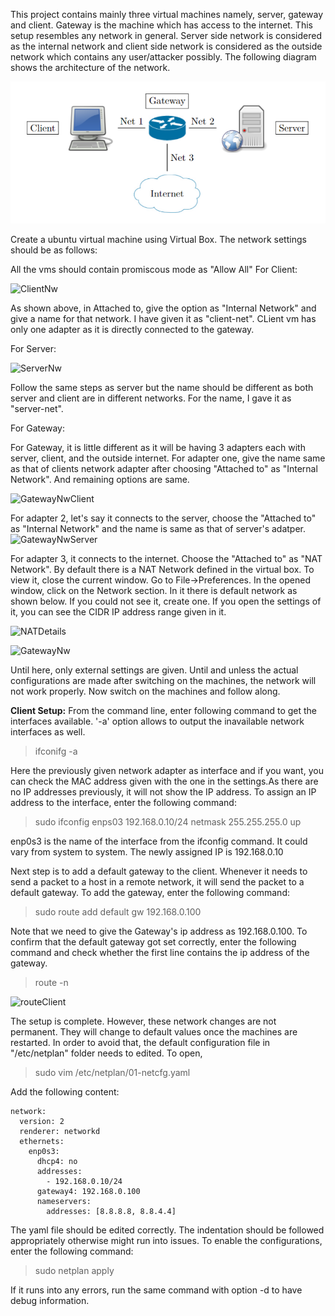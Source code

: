 This project contains mainly three virtual machines namely, server, gateway and client. Gateway is the machine which has access to the internet. 
This setup resembles any network in general. Server side network is considered as the internal network and client side network is considered as the outside network which 
contains any user/attacker possibly. The following diagram shows the architecture of the network.

![Architecture](images/ProjectArch.PNG)

Create a ubuntu virtual machine using Virtual Box. The network settings should be as follows:

All the vms should contain promiscous mode as "Allow All"
For Client:

![ClientNw](https://user-images.githubusercontent.com/102641432/174468606-e9e8bd96-6edf-488e-a167-a26a493c2f55.PNG)


As shown above, in Attached to, give the option as "Internal Network" and give a name for that network. I have given it as "client-net". CLient vm has only one adapter as it is directly connected to the gateway. 

For Server:

![ServerNw](https://user-images.githubusercontent.com/102641432/174468600-e0b529b9-d188-4b6c-bdd6-29917e6457d1.PNG)


Follow the same steps as server but the name should be different as both server and client are in different networks. For the name, I gave it as "server-net".

For Gateway:

For Gateway, it is little different as it will be having 3 adapters each with server, client, and the outside internet. For adapter one, give the name same as that of clients network adapter after choosing "Attached to" as "Internal Network". And remaining options are same.

![GatewayNwClient](https://user-images.githubusercontent.com/102641432/174468594-06792e58-c15a-493f-82fc-e04bc290d4d5.PNG)


For adapter 2, let's say it connects to the server, choose the "Attached to" as "Internal Network" and the name is same as that of server's adatper.
![GatewayNwServer](https://user-images.githubusercontent.com/102641432/174468587-2728e8cd-c4a3-4cf5-bfb0-415239c9c2d3.PNG)


For adapter 3, it connects to the internet. Choose the "Attached to" as "NAT Network". By default there is a NAT Network defined in the virtual box. To view it, close the current window. Go to File->Preferences. In the opened window, click on the Network section. In it there is default network as shown below. If you could not see it, create one. If you open the settings of it, you can see the CIDR IP address range given in it.

![NATDetails](https://user-images.githubusercontent.com/102641432/174468565-3f7f6b45-3d0d-4d72-9500-31a48b887afd.PNG)

![GatewayNw](https://user-images.githubusercontent.com/102641432/174468577-93d968aa-bcc4-4e03-8a65-52cafdecd3e5.PNG)

Until here, only external settings are given. Until and unless the actual configurations are made after switching on the machines, the network will not work properly. Now switch on the machines and follow along.

**Client Setup:**
From the command line, enter following command to get the interfaces available. '-a' option allows to output the inavailable network interfaces as well.
> ifconifg -a

Here the previously given network adapter as interface and if you want, you can check the MAC address given with the one in the settings.As there are no IP addresses previously, it will not show the IP address. To assign an IP address to the interface,  enter the following command:
> sudo ifconfig enps03 192.168.0.10/24 netmask 255.255.255.0 up

enp0s3 is the name of the interface from the ifconfig command. It could vary from system to system. The newly assigned IP is 192.168.0.10

Next step is to add a default gateway to the client. Whenever it needs to send a packet to a host in a remote network, it will send the packet to a default gateway. To add the gateway, enter the following command:
> sudo route add default gw 192.168.0.100

Note that we need to give the Gateway's ip address as 192.168.0.100. To confirm that the default gateway got set correctly, enter the following command and check whether the first line contains the ip address of the gateway.
> route -n

![routeClient](https://user-images.githubusercontent.com/102641432/174470744-44e8fbeb-0b66-4244-a4db-c7f52bb8f0bd.PNG)

The setup is complete. However, these network changes are not permanent. They will change to default values once the machines are restarted. In order to avoid that, the default configuration file in "/etc/netplan" folder needs to edited. To open,
> sudo vim /etc/netplan/01-netcfg.yaml

Add the following content:
```
network:
  version: 2
  renderer: networkd
  ethernets:
    enp0s3:
      dhcp4: no
      addresses:
        - 192.168.0.10/24
      gateway4: 192.168.0.100
      nameservers:
        addresses: [8.8.8.8, 8.8.4.4]
```
The yaml file should be edited correctly. The indentation should be followed appropriately otherwise might run into issues.
To enable the configurations, enter the following command:
> sudo netplan apply

If it runs into any errors, run the same command with option -d to have debug information.
